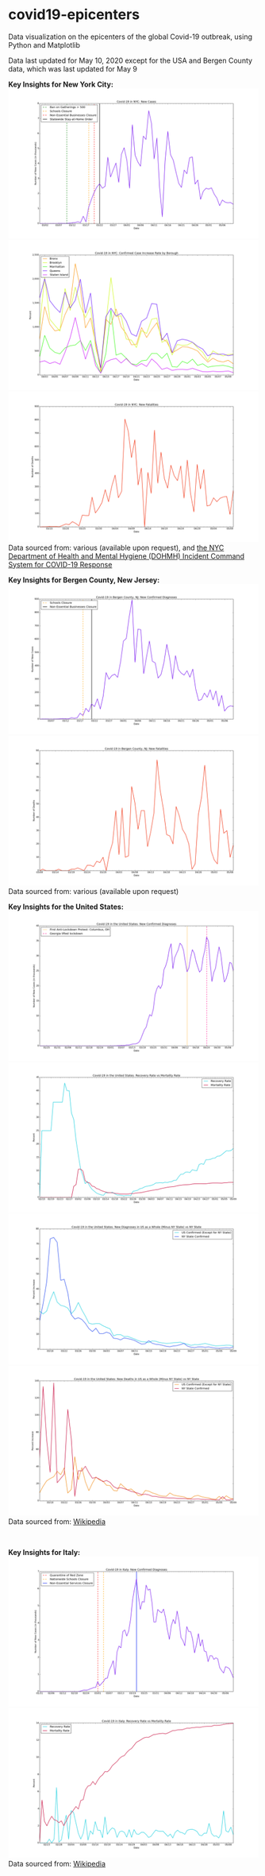 # covid19-epicenters
Data visualization on the epicenters of the global Covid-19 outbreak, using Python and Matplotlib

Data last updated for May 10, 2020 except for the USA and Bergen County data, which was last updated for May 9

**Key Insights for New York City:**
![NYC New Cases Each Day](./nyc/n-nc.png)
![NYC New Cases Each Day by Borough](./nyc/n-nbb.png)
![NYC New Deaths Each Day](./nyc/n-nd.png)
Data sourced from: various (available upon request), and [the NYC Department of Health and Mental Hygiene (DOHMH) Incident Command System for COVID-19 Response](https://github.com/nychealth/coronavirus-data)

**Key Insights for Bergen County, New Jersey:**
![Bergen County New Cases Each Day](./bergen-county/b-nc.png)
![Bergen County New Deaths Each Day](./bergen-county/b-nd.png)
Data sourced from: various (available upon request)

**Key Insights for the United States:**
![USA New Cases](./usa/us-nc.png)
![USA Recovery Rate vs Mortality Rate](./usa/us-r.png)
![USA vs NY State: New Cases Percent Increase](./usa/ny-us-nc.png)
![USA vs NY State: New Deaths Percent Increase](./usa/ny-us-d.png)
Data sourced from: [Wikipedia](https://en.wikipedia.org/wiki/2020_coronavirus_pandemic_in_Italy)

<br/>

**Key Insights for Italy:**
![Italy New Cases](./italy/it-nc.png)
![Italy Recovery Rate vs Mortality Rate](./italy/it-r.png)
Data sourced from: [Wikipedia](https://en.wikipedia.org/wiki/2020_coronavirus_pandemic_in_Italy)

